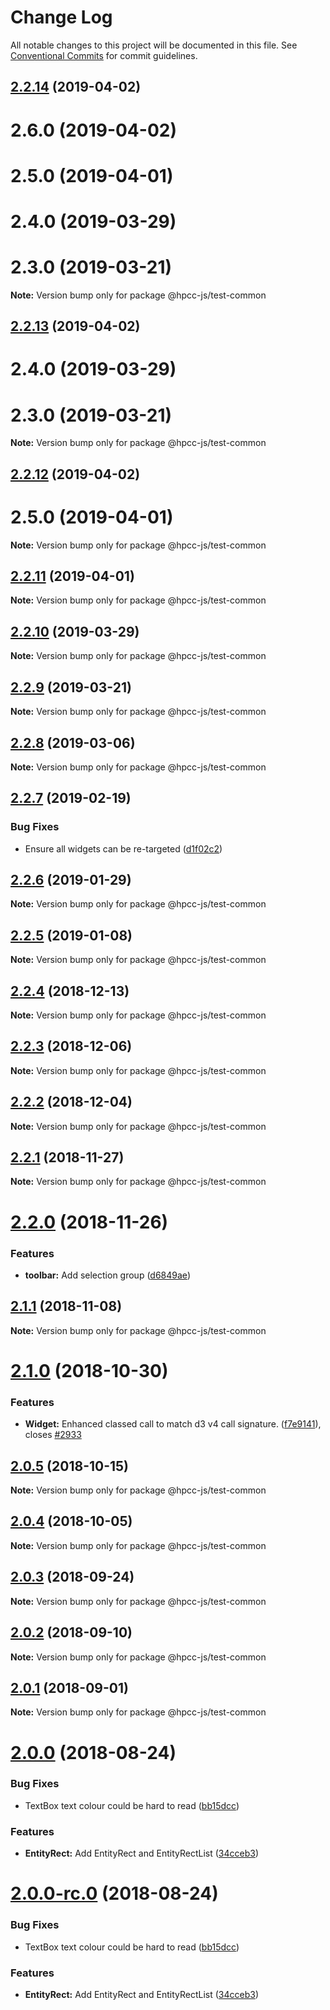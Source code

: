 # Change Log

All notable changes to this project will be documented in this file.
See [Conventional Commits](https://conventionalcommits.org) for commit guidelines.

## [2.2.14](https://github.com/GordonSmith/Visualization/compare/@hpcc-js/test-common@2.2.8...@hpcc-js/test-common@2.2.14) (2019-04-02)



# 2.6.0 (2019-04-02)



# 2.5.0 (2019-04-01)



# 2.4.0 (2019-03-29)



# 2.3.0 (2019-03-21)

**Note:** Version bump only for package @hpcc-js/test-common






## [2.2.13](https://github.com/GordonSmith/Visualization/compare/@hpcc-js/test-common@2.2.8...@hpcc-js/test-common@2.2.13) (2019-04-02)



# 2.4.0 (2019-03-29)



# 2.3.0 (2019-03-21)

**Note:** Version bump only for package @hpcc-js/test-common






## [2.2.12](https://github.com/GordonSmith/Visualization/compare/@hpcc-js/test-common@2.2.8...@hpcc-js/test-common@2.2.12) (2019-04-02)



# 2.5.0 (2019-04-01)

**Note:** Version bump only for package @hpcc-js/test-common






## [2.2.11](https://github.com/GordonSmith/Visualization/compare/@hpcc-js/test-common@2.2.8...@hpcc-js/test-common@2.2.11) (2019-04-01)

**Note:** Version bump only for package @hpcc-js/test-common






## [2.2.10](https://github.com/GordonSmith/Visualization/compare/@hpcc-js/test-common@2.2.8...@hpcc-js/test-common@2.2.10) (2019-03-29)

**Note:** Version bump only for package @hpcc-js/test-common






## [2.2.9](https://github.com/GordonSmith/Visualization/compare/@hpcc-js/test-common@2.2.8...@hpcc-js/test-common@2.2.9) (2019-03-21)

**Note:** Version bump only for package @hpcc-js/test-common






## [2.2.8](https://github.com/GordonSmith/Visualization/compare/@hpcc-js/test-common@2.2.7...@hpcc-js/test-common@2.2.8) (2019-03-06)

**Note:** Version bump only for package @hpcc-js/test-common






## [2.2.7](https://github.com/GordonSmith/Visualization/compare/@hpcc-js/test-common@2.2.6...@hpcc-js/test-common@2.2.7) (2019-02-19)


### Bug Fixes

* Ensure all widgets can be re-targeted ([d1f02c2](https://github.com/GordonSmith/Visualization/commit/d1f02c2))






## [2.2.6](https://github.com/GordonSmith/Visualization/compare/@hpcc-js/test-common@2.2.5...@hpcc-js/test-common@2.2.6) (2019-01-29)

**Note:** Version bump only for package @hpcc-js/test-common






## [2.2.5](https://github.com/GordonSmith/Visualization/compare/@hpcc-js/test-common@2.2.4...@hpcc-js/test-common@2.2.5) (2019-01-08)

**Note:** Version bump only for package @hpcc-js/test-common






## [2.2.4](https://github.com/GordonSmith/Visualization/compare/@hpcc-js/test-common@2.2.3...@hpcc-js/test-common@2.2.4) (2018-12-13)

**Note:** Version bump only for package @hpcc-js/test-common






## [2.2.3](https://github.com/GordonSmith/Visualization/compare/@hpcc-js/test-common@2.2.2...@hpcc-js/test-common@2.2.3) (2018-12-06)

**Note:** Version bump only for package @hpcc-js/test-common






## [2.2.2](https://github.com/GordonSmith/Visualization/compare/@hpcc-js/test-common@2.2.1...@hpcc-js/test-common@2.2.2) (2018-12-04)

**Note:** Version bump only for package @hpcc-js/test-common






## [2.2.1](https://github.com/GordonSmith/Visualization/compare/@hpcc-js/test-common@2.2.0...@hpcc-js/test-common@2.2.1) (2018-11-27)

**Note:** Version bump only for package @hpcc-js/test-common






<a name="2.2.0"></a>
# [2.2.0](https://github.com/GordonSmith/Visualization/compare/@hpcc-js/test-common@2.1.1...@hpcc-js/test-common@2.2.0) (2018-11-26)


### Features

* **toolbar:** Add selection group ([d6849ae](https://github.com/GordonSmith/Visualization/commit/d6849ae))





<a name="2.1.1"></a>
## [2.1.1](https://github.com/GordonSmith/Visualization/compare/@hpcc-js/test-common@2.1.0...@hpcc-js/test-common@2.1.1) (2018-11-08)

**Note:** Version bump only for package @hpcc-js/test-common





<a name="2.1.0"></a>
# [2.1.0](https://github.com/GordonSmith/Visualization/compare/@hpcc-js/test-common@2.0.5...@hpcc-js/test-common@2.1.0) (2018-10-30)


### Features

* **Widget:** Enhanced classed call to match d3 v4 call signature. ([f7e9141](https://github.com/GordonSmith/Visualization/commit/f7e9141)), closes [#2933](https://github.com/GordonSmith/Visualization/issues/2933)





<a name="2.0.5"></a>
## [2.0.5](https://github.com/GordonSmith/Visualization/compare/@hpcc-js/test-common@2.0.4...@hpcc-js/test-common@2.0.5) (2018-10-15)

**Note:** Version bump only for package @hpcc-js/test-common





<a name="2.0.4"></a>
## [2.0.4](https://github.com/GordonSmith/Visualization/compare/@hpcc-js/test-common@2.0.3...@hpcc-js/test-common@2.0.4) (2018-10-05)

**Note:** Version bump only for package @hpcc-js/test-common





<a name="2.0.3"></a>
## [2.0.3](https://github.com/GordonSmith/Visualization/compare/@hpcc-js/test-common@2.0.2...@hpcc-js/test-common@2.0.3) (2018-09-24)

**Note:** Version bump only for package @hpcc-js/test-common





<a name="2.0.2"></a>
## [2.0.2](https://github.com/GordonSmith/Visualization/compare/@hpcc-js/test-common@2.0.1...@hpcc-js/test-common@2.0.2) (2018-09-10)

**Note:** Version bump only for package @hpcc-js/test-common





<a name="2.0.1"></a>
## [2.0.1](https://github.com/GordonSmith/Visualization/compare/@hpcc-js/test-common@2.0.0...@hpcc-js/test-common@2.0.1) (2018-09-01)

**Note:** Version bump only for package @hpcc-js/test-common





<a name="2.0.0"></a>
# [2.0.0](https://github.com/GordonSmith/Visualization/compare/@hpcc-js/test-common@0.0.57...@hpcc-js/test-common@2.0.0) (2018-08-24)


### Bug Fixes

* TextBox text colour could be hard to read ([bb15dcc](https://github.com/GordonSmith/Visualization/commit/bb15dcc))


### Features

* **EntityRect:** Add EntityRect and EntityRectList ([34cceb3](https://github.com/GordonSmith/Visualization/commit/34cceb3))





<a name="2.0.0-rc.0"></a>
# [2.0.0-rc.0](https://github.com/GordonSmith/Visualization/compare/@hpcc-js/test-common@0.0.57...@hpcc-js/test-common@2.0.0-rc.0) (2018-08-24)


### Bug Fixes

* TextBox text colour could be hard to read ([bb15dcc](https://github.com/GordonSmith/Visualization/commit/bb15dcc))


### Features

* **EntityRect:** Add EntityRect and EntityRectList ([34cceb3](https://github.com/GordonSmith/Visualization/commit/34cceb3))
